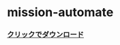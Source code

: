 # mission-automate

### [クリックでダウンロード](https://github.com/HS00a41b18s72o12/mission-automate/archive/refs/heads/main.zip)
